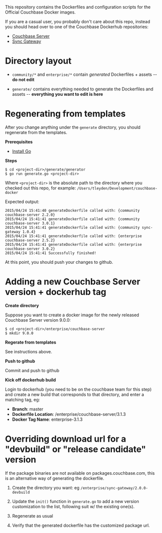 
This repository contains the Dockerfiles and configuration scripts for the Official Couchbase Docker images.

If you are a casual user, you probably don't care about this repo, instead you should head over to one of the Couchbase Dockerhub repositories:

* [Couchbase Server](https://hub.docker.com/r/couchbase/server/)
* [Sync Gateway](https://hub.docker.com/r/couchbase/sync-gateway)

# Directory layout

* `community/*` and `enterprise/*` contain *generated* Dockerfiles + assets -- **do not edit**

* `generate/` contains everything needed to generate the Dockerfiles and assets -- **everything you want to edit is here**

# Regenerating from templates

After you change anything under the `generate` directory, you should regenerate from the templates.

**Prerequisites**

* [Install Go](https://golang.org/doc/install)

**Steps**

```
$ cd <project-dir>/generate/generator
$ go run generate.go <project-dir>
```

Where `<project-dir>` is the absolute path to the directory where you checked out this repo, for example: `/Users/tleyden/Development/couchbase-docker`

Expected output:

```
2015/04/24 15:41:40 generateDockerfile called with: {community couchbase-server 2.2.0}
2015/04/24 15:41:41 generateDockerfile called with: {community couchbase-server 3.0.1}
2015/04/24 15:41:41 generateDockerfile called with: {community sync-gateway 1.0.4}
2015/04/24 15:41:41 generateDockerfile called with: {enterprise couchbase-server 2.5.2}
2015/04/24 15:41:41 generateDockerfile called with: {enterprise couchbase-server 3.0.2}
2015/04/24 15:41:41 Successfully finished!
```

At this point, you should push your changes to github.

# Adding a new Couchbase Server version + dockerhub tag

**Create directory**

Suppose you want to create a docker image for the newly released Couchbase Server version 9.0.0:

```
$ cd <project-dir>/enterprise/couchbase-server
$ mkdir 9.0.0
```

**Regerate from templates**

See instructions above.

**Push to github**

Commit and push to github

**Kick off dockerhub build**

Login to dockerhub (you need to be on the couchbase team for this step) and create a new build that corresponds to that directory, and enter a matching tag, eg:

* **Branch**: master
* **Dockerfile Location**: /enterprise/couchbase-server/3.1.3
* **Docker Tag Name**: enterprise-3.1.3


# Overriding download url for a "devbuild" or "release candidate" version

If the package binaries are not available on packages.couchbase.com, this is an alternative way of generating the dockerfile.

1. Create the directory you want: eg `/enterprise/sync-gateway/2.0.0-devbuild`

1. Update the `init()` function in `generate.go` to add a new version customization to the list, following suit w/ the existing one(s).

1. Regenerate as usual

1. Verify that the generated dockerfile has the customized package url.